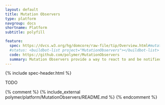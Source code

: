 ```yaml
---
layout: default
title: Mutation Observers
type: platform
navgroup: docs
shortname: Platform
subtitle: polyfill

feature:
  spec: https://dvcs.w3.org/hg/domcore/raw-file/tip/Overview.html#mutation-observers
  #status: <buildbot-list project="MutationObservers"></buildbot-list>
  code: https://github.com/polymer/MutationObservers
  summary: Mutation Observers provide a way to react to and be notified of changes in the DOM.
---
```


{% include spec-header.html %}

TODO

{% comment %}
{% include_external polymer/platform/MutationObservers/README.md %}
{% endcomment %}